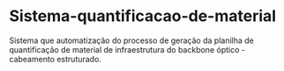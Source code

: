 # Sistema-quantificacao-de-material
Sistema que automatização do processo de geração da planilha de quantificação de material de infraestrutura do backbone óptico - cabeamento estruturado.
